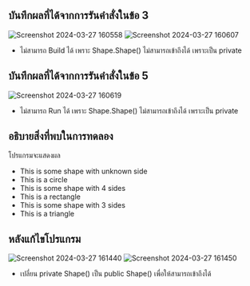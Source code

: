 ## บันทึกผลที่ได้จากการรันคำสั่งในข้อ 3

![Screenshot 2024-03-27 160558](https://github.com/ironmanwin1/03376836-OOP-2566-Lab-10/assets/144198724/514b1136-0215-4bf6-a4e0-87eadb35f1d9)
![Screenshot 2024-03-27 160607](https://github.com/ironmanwin1/03376836-OOP-2566-Lab-10/assets/144198724/7bbbfdca-1135-416a-b6ed-920cd46ff5bd)


- ไม่สามารถ Build ได้ เพราะ Shape.Shape() ไม่สามารถเข้าถึงได้ เพราะเป็น  private

## บันทึกผลที่ได้จากการรันคำสั่งในข้อ 5

![Screenshot 2024-03-27 160619](https://github.com/ironmanwin1/03376836-OOP-2566-Lab-10/assets/144198724/987eab41-8d07-40ab-8521-bb4e9ce11b9e)


- ไม่สามารถ Run ได้ เพราะ Shape.Shape() ไม่สามารถเข้าถึงได้ เพราะเป็น  private

## อธิบายสิ่งที่พบในการทดลอง

โปรแกรมจะแสดงผล

- This is some shape with unknown side
- This is a circle
- This is some shape with 4 sides
- This is a rectangle
- This is some shape with 3 sides
- This is a triangle

## หลังแก้ไขโปรแกรม

![Screenshot 2024-03-27 161440](https://github.com/ironmanwin1/03376836-OOP-2566-Lab-10/assets/144198724/291822b7-ee97-4923-9e61-e02f384e6750)
![Screenshot 2024-03-27 161450](https://github.com/ironmanwin1/03376836-OOP-2566-Lab-10/assets/144198724/c19a9069-abfb-4256-a0b3-ad69f5edca12)

- เปลี่ยน private Shape() เป็น public Shape() เพื่อให้สามารถเข้าถึงได้
